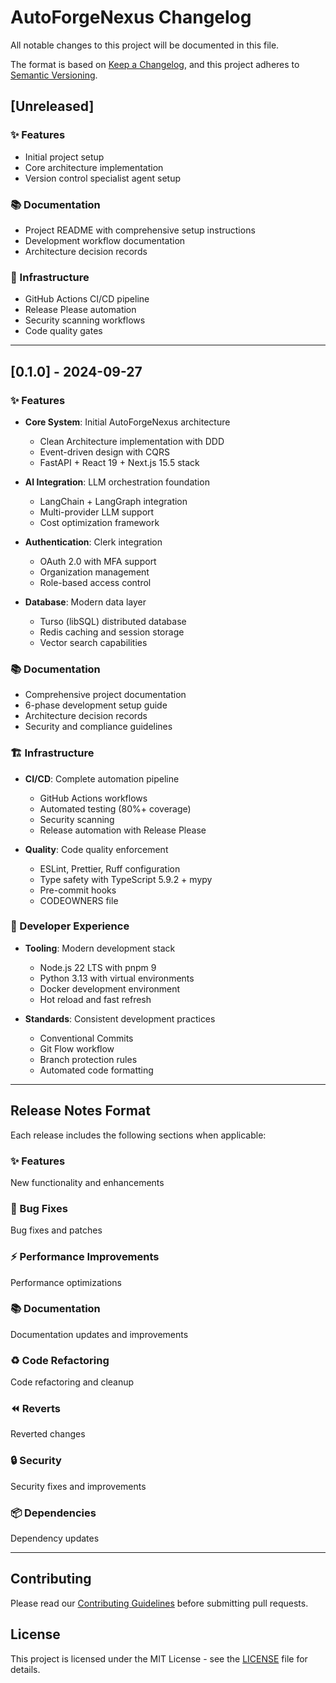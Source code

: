 # AutoForgeNexus Changelog

All notable changes to this project will be documented in this file.

The format is based on [Keep a Changelog](https://keepachangelog.com/en/1.0.0/),
and this project adheres to
[Semantic Versioning](https://semver.org/spec/v2.0.0.html).

## [Unreleased]

### ✨ Features

- Initial project setup
- Core architecture implementation
- Version control specialist agent setup

### 📚 Documentation

- Project README with comprehensive setup instructions
- Development workflow documentation
- Architecture decision records

### 🔧 Infrastructure

- GitHub Actions CI/CD pipeline
- Release Please automation
- Security scanning workflows
- Code quality gates

---

<!-- Release Please will automatically generate releases below this line -->

## [0.1.0] - 2024-09-27

### ✨ Features

- **Core System**: Initial AutoForgeNexus architecture

  - Clean Architecture implementation with DDD
  - Event-driven design with CQRS
  - FastAPI + React 19 + Next.js 15.5 stack

- **AI Integration**: LLM orchestration foundation

  - LangChain + LangGraph integration
  - Multi-provider LLM support
  - Cost optimization framework

- **Authentication**: Clerk integration

  - OAuth 2.0 with MFA support
  - Organization management
  - Role-based access control

- **Database**: Modern data layer
  - Turso (libSQL) distributed database
  - Redis caching and session storage
  - Vector search capabilities

### 📚 Documentation

- Comprehensive project documentation
- 6-phase development setup guide
- Architecture decision records
- Security and compliance guidelines

### 🏗️ Infrastructure

- **CI/CD**: Complete automation pipeline

  - GitHub Actions workflows
  - Automated testing (80%+ coverage)
  - Security scanning
  - Release automation with Release Please

- **Quality**: Code quality enforcement
  - ESLint, Prettier, Ruff configuration
  - Type safety with TypeScript 5.9.2 + mypy
  - Pre-commit hooks
  - CODEOWNERS file

### 🔧 Developer Experience

- **Tooling**: Modern development stack

  - Node.js 22 LTS with pnpm 9
  - Python 3.13 with virtual environments
  - Docker development environment
  - Hot reload and fast refresh

- **Standards**: Consistent development practices
  - Conventional Commits
  - Git Flow workflow
  - Branch protection rules
  - Automated code formatting

---

## Release Notes Format

Each release includes the following sections when applicable:

### ✨ Features

New functionality and enhancements

### 🐛 Bug Fixes

Bug fixes and patches

### ⚡ Performance Improvements

Performance optimizations

### 📚 Documentation

Documentation updates and improvements

### ♻️ Code Refactoring

Code refactoring and cleanup

### ⏪ Reverts

Reverted changes

### 🔒 Security

Security fixes and improvements

### 📦 Dependencies

Dependency updates

---

## Contributing

Please read our [Contributing Guidelines](CONTRIBUTING.md) before submitting
pull requests.

## License

This project is licensed under the MIT License - see the [LICENSE](LICENSE) file
for details.
